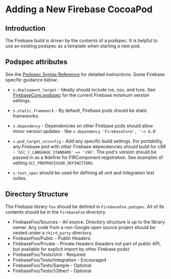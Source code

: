 # Adding a New Firebase CocoaPod

## Introduction

The Firebase build is driven by the contents of a podspec. It is helpful to
use an existing podspec as a template when starting a new pod.

## Podspec attributes

See the [Podspec Syntax Reference](https://guides.cocoapods.org/syntax/podspec.html) for
detailed instructions. Some Firebase specific guidance below:

* `s.deployment_target` - Ideally should include ios, osx, and tvos. See
[FirebaseCore.podspec](FirebaseCore.podspec) for the current Firebase minimum version settings.

* `s.static_framework` - By default, Firebase pods should be static frameworks.

* `s.dependency` - Dependencies on other Firebase pods should allow minor version updates - 
like `s.dependency 'FirebaseCore', '~> 6.0'`

* `s.pod_target_xcconfig` - Add any specific build settings. For portability, any Firebase
pod with other Firebase dependencies should build for c99 -
`'GCC_C_LANGUAGE_STANDARD' => 'c99'`. The pod's version should be passed in as a #define
for FIRComponent registration. See examples of setting `GCC_PREPROCESSOR_DEFINITIONS`.

* `s.test_spec` should be used for defining all unit and integration test suites.


## Directory Structure

The Firebase library `Foo` should be defined in `FirebaseFoo.podspec`. All of its
contents should be in the `FirebaseFoo` directory.

* FirebaseFoo/Sources - All source. Directory structure is up to the library owner. Any code from a
non-Google open source project should be nested under a `third_party` directory.
* FirebaseFoo/Public - Public Headers.
* FirebaseFoo/Private - Private Headers (headers not part of public API, but available for 
explicit import by other Firebase pods)
* FirebaseFoo/Tests/Unit - Required
* FirebaseFoo/Tests/Integration - Encouraged
* FirebaseFoo/Tests/Sample - Optional
* FirebaseFoo/Tests/{Other} - Optional
